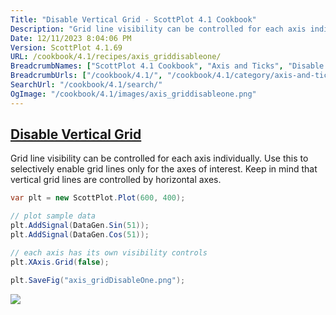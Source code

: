 ```yaml
---
Title: "Disable Vertical Grid - ScottPlot 4.1 Cookbook"
Description: "Grid line visibility can be controlled for each axis individually. Use this to selectively enable grid lines only for the axes of interest. Keep in mind that vertical grid lines are controlled by horizontal axes."
Date: 12/11/2023 8:04:06 PM
Version: ScottPlot 4.1.69
URL: /cookbook/4.1/recipes/axis_griddisableone/
BreadcrumbNames: ["ScottPlot 4.1 Cookbook", "Axis and Ticks", "Disable Vertical Grid"]
BreadcrumbUrls: ["/cookbook/4.1/", "/cookbook/4.1/category/axis-and-ticks", "/cookbook/4.1/recipes/axis_griddisableone/"]
SearchUrl: "/cookbook/4.1/search/"
OgImage: "/cookbook/4.1/images/axis_griddisableone.png"
---
```


<h2><a href='/cookbook/4.1/recipes/axis_griddisableone/'>Disable Vertical Grid</a></h2>

Grid line visibility can be controlled for each axis individually. Use this to selectively enable grid lines only for the axes of interest. Keep in mind that vertical grid lines are controlled by horizontal axes.

```cs
var plt = new ScottPlot.Plot(600, 400);

// plot sample data
plt.AddSignal(DataGen.Sin(51));
plt.AddSignal(DataGen.Cos(51));

// each axis has its own visibility controls
plt.XAxis.Grid(false);

plt.SaveFig("axis_gridDisableOne.png");
```

<img src='../../images/axis_griddisableone.png' class='d-block mx-auto my-5' />


